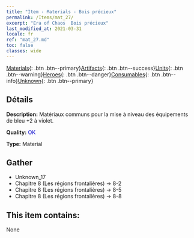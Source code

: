```yaml
---
title: "Item - Materials - Bois précieux"
permalink: /Items/mat_27/
excerpt: "Era of Chaos  Bois précieux"
last_modified_at: 2021-03-31
locale: fr
ref: "mat_27.md"
toc: false
classes: wide
---
```

 [Materials](/fr/Items/){: .btn .btn--primary}[Artifacts](/fr/Items/Artifacts/){: .btn .btn--success}[Units](/fr/Items/Units/){: .btn .btn--warning}[Heroes](/fr/Items/Heroes/){: .btn .btn--danger}[Consumables](/fr/Items/Consumables/){: .btn .btn--info}[Unknown](/fr/Items/Unknown/){: .btn .btn--primary}

## Détails
 **Description:** Matériaux communs pour la mise à niveau des équipements de bleu +2 à violet.

 **Quality:** <span style="color: #0000CD">OK</span>

 **Type:** Material

## Gather

*    Unknown_17 
*    Chapitre 8 (Les régions frontalières) -> 8-2 
*    Chapitre 8 (Les régions frontalières) -> 8-5 
*    Chapitre 8 (Les régions frontalières) -> 8-8 

## This item contains:

  None


